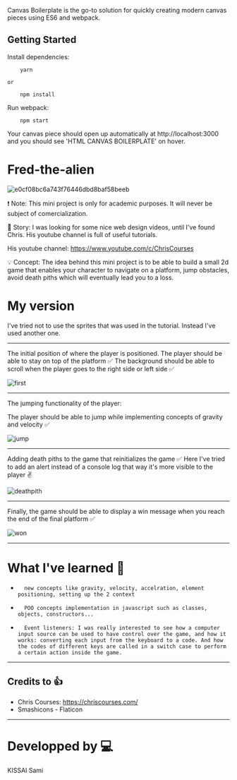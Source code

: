 Canvas Boilerplate is the go-to solution for quickly creating modern canvas pieces using ES6 and webpack.

## Getting Started

 Install dependencies:

        yarn

    or

        npm install

 Run webpack:

        npm start

Your canvas piece should open up automatically at http://localhost:3000 and you should see 'HTML CANVAS BOILERPLATE' on hover.
#  Fred-the-alien
![e0cf08bc6a743f76446dbd8baf58beeb](https://user-images.githubusercontent.com/67519040/160965837-8dfec894-4e16-4a6b-8b64-c1bdcdb7f42c.png)

:heavy_exclamation_mark: Note: This mini project is only for academic purposes. It will never be subject of comercialization.

:book: Story: I was looking for some nice web design videos, until I've found Chris. His youtube channel is full of useful tutorials.

His youtube channel: https://www.youtube.com/c/ChrisCourses


:bulb: Concept: The idea behind this mini project is to be able to build a small 2d game that enables your character to navigate on a platform, jump obstacles, avoid death piths which will eventually lead you to a loss.

# My version

I've tried not to use the sprites that was used in the tutorial. Instead I've used another one.

----------------------------------------------------------------------------
The initial position of where the player is positioned.
The player should be able to stay on top of the platform :white_check_mark:
The background should be able to scroll when the player goes to the right side or left side :white_check_mark:

![first](https://user-images.githubusercontent.com/67519040/160966552-65a697e8-6aca-4f2b-b299-cbddfda4e05e.PNG)


----------------------------------------------------------------------------
The jumping functionality of the player:

The player should be able to jump while implementing concepts of gravity and velocity :white_check_mark:

![jump](https://user-images.githubusercontent.com/67519040/160967132-3c712a28-4dd3-424a-aeaf-b86edfdb1050.png)

----------------------------------------------------------------------------
Adding death piths to the game that reinitializes the game :white_check_mark:
Here I've tried to add an alert instead of a console log that way it's more visible to the player :v:

![deathpith](https://user-images.githubusercontent.com/67519040/160967433-d9918e04-bcc4-4493-93a5-7152df6814f1.PNG)

----------------------------------------------------------------------------
Finally, the game should be able to display a win message when you reach the end of the final platform :white_check_mark:


![won](https://user-images.githubusercontent.com/67519040/160968133-45c83f62-bb89-4809-b1f9-3a32437b9ecb.PNG)


----------------------------------------------------------------------------

# What I've learned :gem:

-       new concepts like gravity, velocity, accelration, element positioning, setting up the 2 context
-       POO concepts implementation in javascript such as classes, objects, constructors...
-       Event listeners: I was really interested to see how a computer input source can be used to have control over the game, and how it works: converting each input from the keyboard to a code. And how the codes of different keys are called in a switch case to perform a certain action inside the game. 


----------------------------------------------------------------------------
## Credits to :thumbsup:
- Chris Courses: https://chriscourses.com/
- Smashicons - Flaticon

******************************************
# Developped by  :computer: 
KISSAI Sami




